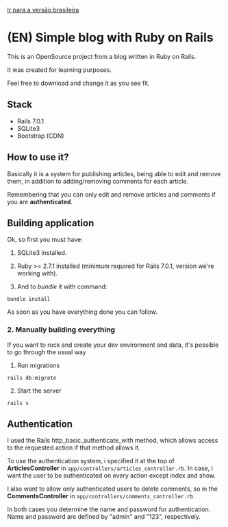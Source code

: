 [Ir para a versão brasileira](./README.md)
# (EN) Simple blog with Ruby on Rails

This is an OpenSource project from a blog written in Ruby on Rails.

It was created for learning purposes.

Feel free to download and change it as you see fit.

## Stack

- Rails 7.0.1
- SQLite3
- Bootstrap (CDN)

## How to use it?

Basically it is a system for publishing articles, being able to edit and remove them, in addition to adding/removing comments for each article.

Remembering that you can only edit and remove articles and comments if you are **authenticated**.

## Building application

Ok, so first you must have:

1. SQLite3 installed.

2. Ruby >= 2.7.1 installed (minimum required for Rails 7.0.1, version we're working with).

4. And to *bundle* it with command:

```
bundle install
```
As soon as you have everything done you can follow.

### 2. Manually building everything

If you want to rock and create your dev environment and data, it's possible to go through the usual way

1. Run migrations
```
rails db:migrate
```

2. Start the server
```
rails s
```

## Authentication

I used the Rails http_basic_authenticate_with method, which allows access to the requested action if that method allows it.

To use the authentication system, i specified it at the top of **ArticlesController** in ```app/controllers/articles_controller.rb```. In case, i want the user to be authenticated on every action except index and show.

I also want to allow only authenticated users to delete comments, so in the **CommentsController** in ```app/controllers/comments_controller.rb```.

In both cases you determine the name and password for authentication. Name and password are defined by "admin" and "123", respectively.
